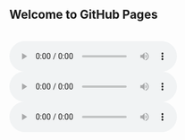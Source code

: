 ## Welcome to GitHub Pages


<br>
<audio controls="" ><source src="wav/CSDEng_046_a_004.wav" type="audio/wav"></audio> 
<audio controls="" ><source src="wav/CSDEng_046_a_004.wav" type="audio/wav"></audio> 
<audio controls="" ><source src="wav/CSDEng_046_a_004.wav" type="audio/wav"></audio>
</br>

